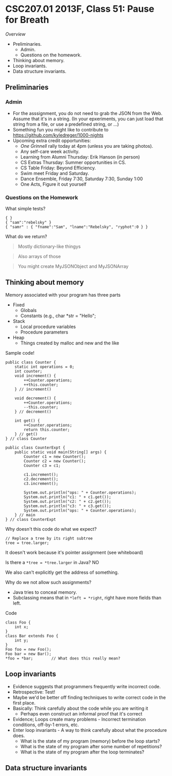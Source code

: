 CSC207.01 2013F, Class 51: Pause for Breath
===========================================

_Overview_

* Preliminaries.
    * Admin.
    * Questions on the homework.
* Thinking about memory.
* Loop invariants.
* Data structure invariants.

Preliminaries
-------------

### Admin

* For the asssignment, you do not need to grab the JSON from the Web.  Assume
  that it's in a string.  (In your epxeriments, you can just load that string
  from a file, or use a predefined string, or ...)
* Something fun you might like to contribute to
  <https://github.com/kyledreger/1000-nights>
* Upcoming extra credit opportunities:
    * _One Grinnell_ rally today at 4pm (unless you are taking photos).
    * Any self-care week activity.
    * Learning from Alumni Thursday: Erik Hanson (in person)
    * CS Extras Thursday: Summer opportunities in CS.
    * CS Table Friday: Beyond Efficiency.
    * Swim meet Friday and Saturday.
    * Dance Ensemble, Friday 7:30, Saturday 7:30, Sunday 1:00 
    * One Acts, Figure it out yourself

### Questions on the Homework

What simple tests?

    { }
    { "sam":"rebelsky" }
    { "samr" : { "fname":"Sam", "lname":"Rebelsky", "ryphot":0 } }

What do we return?

> Mostly dictionary-like thingys

> Also arrays of those

> You might create MyJSONObject and MyJSONArray

Thinking about memory
---------------------

Memory associated with your program has three parts

* Fixed 
    * Globals
    * Constants (e.g., char *str = "Hello";
* Stack
    * Local procedure variables
    * Procedure parameters
* Heap
    * Things created by malloc and new and the like

Sample code!

    public class Counter {
        static int operations = 0;
        int counter;
        void increment() {
            ++Counter.operations;
            ++this.counter;
        } // increment()

        void decrement() {
            ++Counter.operations;
            --this.counter;
        } // decrement()

        int get() {
            ++Counter.operations;
            return this.counter;
        } // get()
    } // class Counter

    public class CounterExpt {
        public static void main(String[] args) {
            Counter c1 = new Counter();
            Counter c2 = new Counter();
            Counter c3 = c1;

            c1.increment();
            c2.decrement();
            c3.increment();

            System.out.println("ops: " + Counter.operations);
            System.out.println("c1: " + c1.get());
            System.out.println("c2: " + c2.get());
            System.out.println("c3: " + c3.get());
            System.out.println("ops: " + Counter.operations);
        } // main
    } // class CounterExpt
  
Why doesn't this code do what we expect?

    // Replace a tree by its right subtree
    tree = tree.larger;
    
It doesn't work because it's pointer assignment (see whiteboard)

Is there a `*tree = *tree.larger` in Java?  NO

We also can't explicitly get the address of something.

Why do we not allow such assignments?

* Java tries to conceal memory.
* Subclassing means that in `*left = *right`, right have more fields than left.

Code

    class Foo {
        int x;
    }
    class Bar extends Foo {
        int y;
    }
    Foo foo = new Foo();
    Foo bar = new Bar();
    *foo = *bar;        // What does this really mean?

Loop invariants
---------------

* Evidence suggests that programmers frequently write incorrect code.  
* Retrospective: Test!
* Maybe we'd be better off finding techniques to write correct code in the
  first place.
* Basically: Think carefully about the code while you are writing it
    * Perhaps even construct an informal proof that it's correct
* Evidence; Loops create many problems - Incorrect termination conditions,
  off-by-1 errors, etc.
* Enter loop invariants - A way to think carefully about what the procedure
  does.
     * What is the state of my program (memory) before the loop starts?
     * What is the state of my program after some number of repetitions?
     * What is the state of my program after the loop terminates?

Data structure invariants
-------------------------

